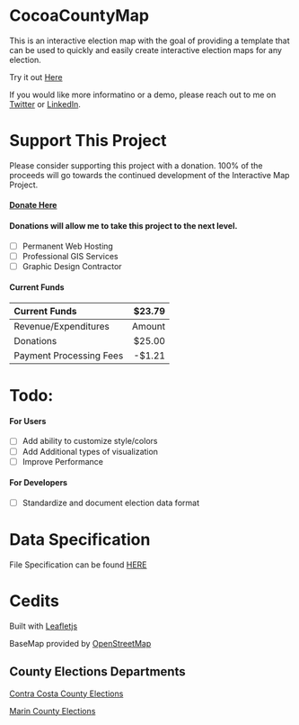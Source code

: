 # CocoaCountyMap
This is an interactive election map with the goal of providing a template that can be used to quickly and easily create interactive election maps for any election.

Try it out [Here](https://cocoa-county.github.io/CocoaCountyMap/public/)

If you would like more informatino or a demo, please reach out to me on [Twitter](https://twitter.com/NicholasSpinner) or [LinkedIn](https://www.linkedin.com/in/spinnernicholas/).

# Support This Project
Please consider supporting this project with a donation. 100% of the proceeds will go towards the continued development of the Interactive Map Project.

#### [Donate Here](https://www.paypal.com/donate/?hosted_button_id=AGLKLYFWGCUD2)

#### Donations will allow me to take this project to the next level.
- [ ] Permanent Web Hosting
- [ ] Professional GIS Services
- [ ] Graphic Design Contractor

#### Current Funds
Current Funds           | $23.79
:---------------------- | -------:
Revenue/Expenditures    | Amount
Donations               | $25.00
Payment Processing Fees | -$1.21

# Todo:
#### For Users
- [ ] Add ability to customize style/colors
- [ ] Add Additional types of visualization
- [ ] Improve Performance
#### For Developers
- [ ] Standardize and document election data format

# Data Specification
File Specification can be found [HERE](dataSpecification.md)

# Cedits
Built with [Leafletjs](https://leafletjs.com/)

BaseMap provided by [OpenStreetMap](https://www.openstreetmap.org/)

## County Elections Departments
[Contra Costa County Elections](https://www.cocovote.us/)

[Marin County Elections](https://www.marincounty.org/depts/rv)
